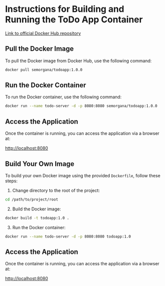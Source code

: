 

# Instructions for Building and Running the ToDo App Container

[Link to official Docker Hub repository](https://hub.docker.com/repository/docker/semorgana/todoapp/general)

## Pull the Docker Image

To pull the Docker image from Docker Hub, use the following command:

```bash
docker pull semorgana/todoapp:1.0.0
```

## Run the Docker Container

To run the Docker container, use the following command:

```bash
docker run --name todo-server -d -p 8080:8080 semorgana/todoapp:1.0.0
```

## Access the Application

Once the container is running, you can access the application via a browser at:

[http://localhost:8080](http://localhost:8080)


## Build Your Own Image

To build your own Docker image using the provided `Dockerfile`, follow these steps:

1. Change directory to the root of the project:

```bash 
cd /path/to/project/root
```

2. Build the Docker image:

```bash 
docker build -t todoapp:1.0 .
```

3. Run the Docker container:

```bash
docker run --name todo-server -d -p 8080:8080 todoapp:1.0
```
## Access the Application

Once the container is running, you can access the application via a browser at:

[http://localhost:8080](http://localhost:8080)